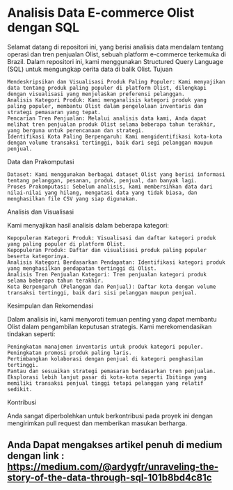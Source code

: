 # Analisis Data E-commerce Olist dengan SQL

Selamat datang di repositori ini, yang berisi analisis data mendalam tentang operasi dan tren penjualan Olist, sebuah platform e-commerce terkemuka di Brazil. Dalam repositori ini, kami menggunakan Structured Query Language (SQL) untuk mengungkap cerita data di balik Olist.
Tujuan

    Mendeskripsikan dan Visualisasi Produk Paling Populer: Kami menyajikan data tentang produk paling populer di platform Olist, dilengkapi dengan visualisasi yang menjelaskan preferensi pelanggan.
    Analisis Kategori Produk: Kami menganalisis kategori produk yang paling populer, membantu Olist dalam pengelolaan inventaris dan strategi pemasaran yang tepat.
    Pencarian Tren Penjualan: Melalui analisis data kami, Anda dapat melihat tren penjualan produk Olist selama beberapa tahun terakhir, yang berguna untuk perencanaan dan strategi.
    Identifikasi Kota Paling Berpengaruh: Kami mengidentifikasi kota-kota dengan volume transaksi tertinggi, baik dari segi pelanggan maupun penjual.

Data dan Prakomputasi

    Dataset: Kami menggunakan berbagai dataset Olist yang berisi informasi tentang pelanggan, pesanan, produk, penjual, dan banyak lagi.
    Proses Prakomputasi: Sebelum analisis, kami membersihkan data dari nilai-nilai yang hilang, mengatasi data yang tidak biasa, dan menghasilkan file CSV yang siap digunakan.

Analisis dan Visualisasi

Kami menyajikan hasil analisis dalam beberapa kategori:

    Kepopuleran Kategori Produk: Visualisasi dan daftar kategori produk yang paling populer di platform Olist.
    Kepopuleran Produk: Daftar dan visualisasi produk paling populer beserta kategorinya.
    Analisis Kategori Berdasarkan Pendapatan: Identifikasi kategori produk yang menghasilkan pendapatan tertinggi di Olist.
    Analisis Tren Penjualan Kategori: Tren penjualan kategori produk selama beberapa tahun terakhir.
    Kota Berpengaruh (Pelanggan dan Penjual): Daftar kota dengan volume transaksi tertinggi, baik dari sisi pelanggan maupun penjual.

Kesimpulan dan Rekomendasi

Dalam analisis ini, kami menyoroti temuan penting yang dapat membantu Olist dalam pengambilan keputusan strategis. Kami merekomendasikan tindakan seperti:

    Peningkatan manajemen inventaris untuk produk kategori populer.
    Peningkatan promosi produk paling laris.
    Pertimbangkan kolaborasi dengan penjual di kategori penghasilan tertinggi.
    Pantau dan sesuaikan strategi pemasaran berdasarkan tren penjualan.
    Eksplorasi lebih lanjut pasar di kota-kota seperti Ibitinga yang memiliki transaksi penjual tinggi tetapi pelanggan yang relatif sedikit.

Kontribusi

Anda sangat diperbolehkan untuk berkontribusi pada proyek ini dengan mengirimkan pull request dan memberikan masukan berharga.

## Anda Dapat mengakses artikel penuh di medium dengan link : https://medium.com/@ardygfr/unraveling-the-story-of-the-data-through-sql-101b8bd4c81c

